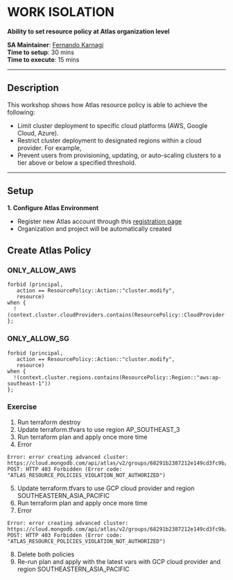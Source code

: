 # WORK ISOLATION

__Ability to set resource policy at Atlas organization level__

__SA Maintainer__: [Fernando Karnagi](mailto:fernando.karnagi@mongodb.com) <br/>
__Time to setup__: 30 mins <br/>
__Time to execute__: 15 mins <br/>


---

## Description
 
This workshop shows how Atlas resource policy is able to achieve the following:
- Limit cluster deployment to specific cloud platforms (AWS, Google Cloud, Azure).
- Restrict cluster deployment to designated regions within a cloud provider. For example,
- Prevent users from provisioning, updating, or auto-scaling clusters to a tier above or below a specified threshold.

---

## Setup

__1. Configure Atlas Environment__
* Register new Atlas account through this [registration page](https://www.mongodb.com/cloud/atlas/register)
* Organization and project will be automatically created

## Create Atlas Policy

### ONLY_ALLOW_AWS
```
forbid (principal, 
   action == ResourcePolicy::Action::"cluster.modify", 
   resource) 
when { 
  !(context.cluster.cloudProviders.contains(ResourcePolicy::CloudProvider::"aws"))
};
```

### ONLY_ALLOW_SG
```
forbid (principal, 
   action == ResourcePolicy::Action::"cluster.modify", 
   resource) 
when { 
  !(context.cluster.regions.contains(ResourcePolicy::Region::"aws:ap-southeast-1"))
};
```
 
### Exercise

1. Run terraform destroy
2. Update terraform.tfvars to use region AP_SOUTHEAST_3
3. Run terraform plan and apply once more time
4. Error

```
Error: error creating advanced cluster: https://cloud.mongodb.com/api/atlas/v2/groups/68291b2387212e149cd3fc9b/clusters POST: HTTP 403 Forbidden (Error code: "ATLAS_RESOURCE_POLICIES_VIOLATION_NOT_AUTHORIZED")
```

5. Update terraform.tfvars to use GCP cloud provider and region SOUTHEASTERN_ASIA_PACIFIC
6. Run terraform plan and apply once more time
7. Error

```
Error: error creating advanced cluster: https://cloud.mongodb.com/api/atlas/v2/groups/68291b2387212e149cd3fc9b/clusters POST: HTTP 403 Forbidden (Error code: "ATLAS_RESOURCE_POLICIES_VIOLATION_NOT_AUTHORIZED")
```

8. Delete both policies
9. Re-run plan and apply with the latest vars with GCP cloud provider and region SOUTHEASTERN_ASIA_PACIFIC